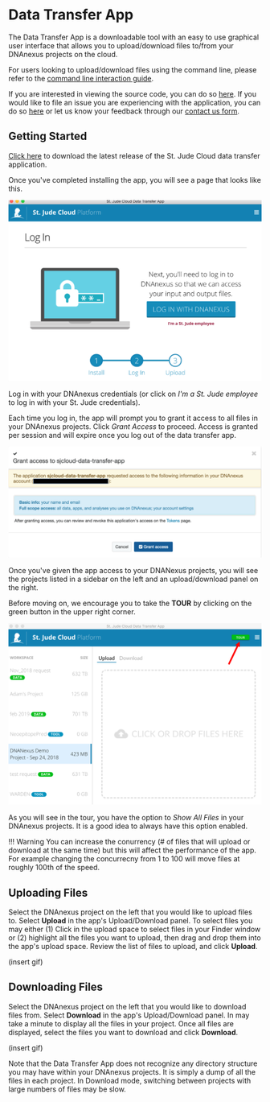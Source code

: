 # Data Transfer App

The Data Transfer App is a downloadable tool with an easy to use graphical user interface that allows you to upload/download files to/from your DNAnexus projects on the cloud. 

For users looking to upload/download files using the command line, please refer to the [command line interaction guide](command-line.md).

If you are interested in viewing the source code, you can do so [here](https://github.com/stjude/sjcloud-data-transfer-app). If you
would like to file an issue you are experiencing with the application,
you can do so [here](https://github.com/stjude/sjcloud-data-transfer-app/issues) or let us know your feedback through our [contact us form](https://stjude.cloud/contact).

## Getting Started
[Click here](https://dta.stjude.cloud) to download the latest release of the
St. Jude Cloud data transfer application. 

Once you've completed installing the app, you will see a page that looks like this. 

![](../../images/guides/data/dta-1.png)

Log in with your DNAnexus credentials (or click on *I'm a St. Jude employee* to log in with your St. Jude credentials). 

Each time you log in, the app will prompt you to grant it access to all files in your DNAnexus projects. Click *Grant Access* to proceed. Access is granted per session and will expire once you log out of the data transfer app.

![](../../images/guides/data/dta-3.png)

Once you've given the app access to your DNANexus projects, you will see the projects listed in a sidebar on the left and an upload/download panel on the right.  

Before moving on, we encourage you to take the **TOUR** by clicking on the green button in the upper right corner.

![](../../images/guides/data/dta-2.png)

As you will see in the tour, you have the option to *Show All Files* in your DNAnexus projects. It is a good idea to always have this option enabled.

!!! Warning
    You can increase the conurrency (# of files that will upload or download at the same time) but this will affect the performance of the app. For example changing the concurrecny from 1 to 100 will move files at roughly 100th of the speed.


## Uploading Files
Select the DNAnexus project on the left that you would like to upload files to. Select **Upload** in the app's Upload/Download panel. To select files you may either (1) Click in the upload space to select files in your Finder window or (2) highlight all the files you want to upload, then drag and drop them into the app's upload space. Review the list of files to upload, and click **Upload**.

(insert gif)


## Downloading Files
Select the DNAnexus project on the left that you would like to download files from. Select **Download** in the app's Upload/Download panel. In may take a minute to display all the files in your project. Once all files are displayed, select the files you want to download and click **Download**.

(insert gif)

Note that the Data Transfer App does not recognize any directory structure you may have within your DNAnexus projects. It is simply a dump of all the files in each project. In Download mode, switching between projects with large numbers of files may be slow.


